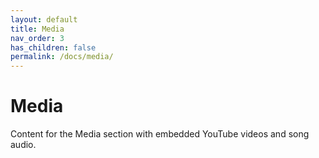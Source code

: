 ```yaml
---
layout: default
title: Media
nav_order: 3
has_children: false
permalink: /docs/media/
---
```


# Media

Content for the Media section with embedded YouTube videos and song audio.
